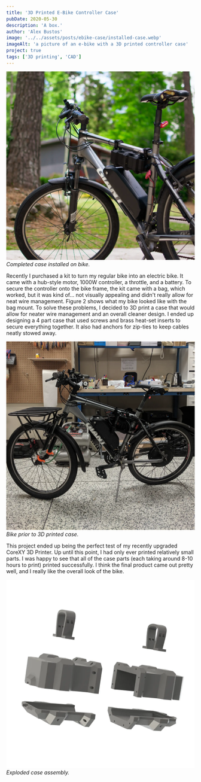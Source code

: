 ```yaml
---
title: '3D Printed E-Bike Controller Case'
pubDate: 2020-05-30
description: 'A box.'
author: 'Alex Bustos'
image: '../../assets/posts/ebike-case/installed-case.webp'
imageAlt: 'a picture of an e-bike with a 3D printed controller case'
project: true
tags: ['3D printing', 'CAD']
---
```


![a picture of an e-bike with a 3D printed controller case](../../assets/posts/ebike-case/installed-case.webp)
_Completed case installed on bike._

Recently I purchased a kit to turn my regular bike into an electric bike. It came with a hub-style motor, 1000W controller, a throttle, and a battery. To secure the controller onto the bike frame, the kit came with a bag, which worked, but it was kind of... not visually appealing and didn't really allow for neat wire management. Figure 2 shows what my bike looked like with the bag mount. To solve these problems, I decided to 3D print a case that would allow for neater wire management and an overall cleaner design. I ended up designing a 4 part case that used screws and brass heat-set inserts to secure everything together. It also had anchors for zip-ties to keep cables neatly stowed away.

![a picture of an e-bike without a 3D printed controller case](../../assets/posts/ebike-case/old-bike.webp)
_Bike prior to 3D printed case._

This project ended up being the perfect test of my recently upgraded CoreXY 3D Printer. Up until this point, I had only ever printed relatively small parts. I was happy to see that all of the case parts (each taking around 8-10 hours to print) printed successfully. I think the final product came out pretty well, and I really like the overall look of the bike.

![an exploded view of a 3D printed e-bike controller case](../../assets/posts/ebike-case/exploded-case-render.webp)
_Exploded case assembly._
